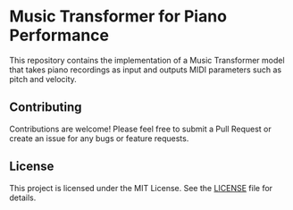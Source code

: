 # Music Transformer for Piano Performance

This repository contains the implementation of a Music Transformer model that takes piano recordings as input and outputs MIDI parameters such as pitch and velocity.

## Contributing

Contributions are welcome! Please feel free to submit a Pull Request or create an issue for any bugs or feature requests.

## License

This project is licensed under the MIT License. See the [LICENSE](LICENSE) file for details.
